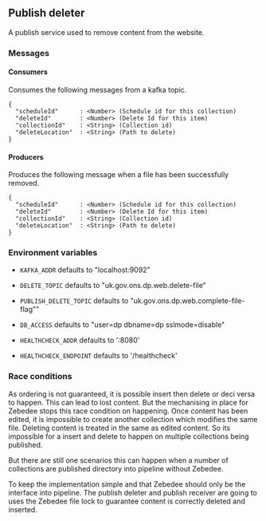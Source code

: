 ## Publish deleter
A publish service used to remove content from the website.

### Messages

#### Consumers
Consumes the following messages from a kafka topic.
```
{
  "scheduleId"      : <Number> (Schedule id for this collection)
  "deleteId"        : <Number> (Delete Id for this item)
  "collectionId"    : <String> (Collection id)
  "deleteLocation"  : <String> (Path to delete)
}
```

#### Producers
Produces the following message when a file has been successfully removed.
```
{
  "scheduleId"      : <Number> (Schedule id for this collection)
  "deleteId"        : <Number> (Delete Id for this item)
  "collectionId"    : <String> (Collection id)
  "deleteLocation"  : <String> (Path to delete)
}
```

### Environment variables

* `KAFKA_ADDR` defaults to "localhost:9092"
* `DELETE_TOPIC` defaults to "uk.gov.ons.dp.web.delete-file"
* `PUBLISH_DELETE_TOPIC` defaults to "uk.gov.ons.dp.web.complete-file-flag""
* `DB_ACCESS` defaults to "user=dp dbname=dp sslmode=disable"

* `HEALTHCHECK_ADDR` defaults to ':8080'
* `HEALTHCHECK_ENDPOINT` defaults to '/healthcheck'

### Race conditions
As ordering is not guaranteed, it is possible insert then delete or deci versa to happen.
This can lead to lost content. But the mechanising in place for Zebedee stops this race
condition on happening. Once content has been edited, it is impossible to create
another collection which modifies the same file. Deleting content is treated in
the same as edited content. So its impossible for a insert and delete to happen on
multiple collections being published.

But there are still one scenarios this can happen when a number of collections are
published directory into pipeline without Zebedee.

To keep the implementation simple and that Zebedee should only be the interface into
pipeline. The publish deleter and publish receiver are going to uses the Zebedee file
lock to guarantee content is correctly deleted and inserted.
